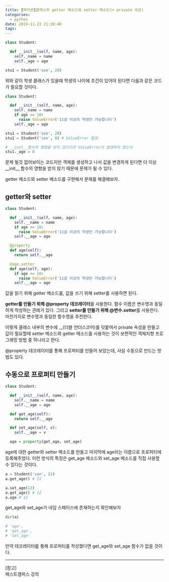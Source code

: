 ```yaml
---
title: [파이썬]클래스의 getter 메소드와 setter 메소드(+ private 속성)
categories:
  - python
date: 2019-11-23 21:28:40
tags:
---
```


```python
class Student:

  def __init__(self, name, age):
    self._name = name
    self._age = age

stu1 = Student('son', 20)
```

위와 같이 학생 클래스가 있을때 학생의 나이에 조건이 있어야 된다면 다음과 같은 코드가 필요할 것이다.

```python
class Student:

  def __init__(self, name, age):
    self._name = name
    if age <= 10:
      raise ValueError('11살 이상의 학생만 가능합니다')
    self._age = age

stu1 = Student('son', 20)
stu1 = Student('son', 8) # ValueError 발생

# __init__함수의 영향을 받지 않으므로 ValueError가 발생하지 않는다
stu1._age = 8
```

문제 될것 없어보이는 코드지만 객체를 생성하고 나서 값을 변경하게 된다면 더 이상 \_\_init\_\_ 함수의 영향을 받지 않기 때문에 문제가 될 수 있다.

getter 메소드와 setter 메소드를 구현해서 문제를 해결해보자.

## getter와 setter

```python
class Student:

  def __init__(self, name, age):
    self.__name = name
    if age <= 10:
      raise ValueError('11살 이상의 학생만 가능합니다')
    self.__age = age

  @property
  def age(self):
    return self.__age

  @age.setter
  def age(self, age):
    if age <= 10:
      raise ValueError('11살 이상의 학생만 가능합니다')
    self.__age = age
```

값을 읽기 위해 getter 메소드를, 값을 쓰기 위해 setter를 사용하면 된다.

**getter를 만들기 위해 @property 데코레이터**를 사용한다. 함수 이름은 변수명과 동일하게 작성하는 관례가 있다. 그리고 **setter를 만들기 위해 @변수.setter**를 사용한다. 마찬가지로 변수명과 동일한 함수명을 추천한다.

이렇게 클래스 내부의 변수에 \_\_(더블 언더스코어)를 덧붙여서 private 속성을 만들고 값이 필요할때 setter 메소드와 getter 메소드를 사용하는 것이 보편적인 객체지향 프로그래밍 방법 중 하나라고 한다.

@property 데코레이터를 통해 프로퍼티를 만들어 보았는데, 사실 수동으로 만드는 방법도 있다.

## 수동으로 프로퍼티 만들기

```python
class Student:

  def __init__(self, name, age):
    self.__name = name
    self.__age = age

  def get_age(self):
    return self.__age

  def set_age(self, v):
    self.__age = v

  age = property(get_age, set_age)
```

age에 대한 getter와 setter 메소드를 만들고 마지막에 age라는 이름으로 프로퍼티에 등록해주었다. 이런 방식의 특징은 get_age 메소드와 set_age 메소드를 직접 사용할 수 있다는 것이다.

```python
a = Student('son', 21)
a.get_age() # 21

a.set_age(12)
a.get_age() # 12
a.age # 12
```

get_age와 set_age가 네임 스페이스에 존재하는지 확인해보자

```python
dir(a)

# 'age',
# 'get_age',
# 'set_age'
```

만약 데코레이터를 통해 프로퍼티를 작성했다면 get_age와 set_age 함수가 없을 것이다.

---

[참고]  
패스트캠퍼스 강의
